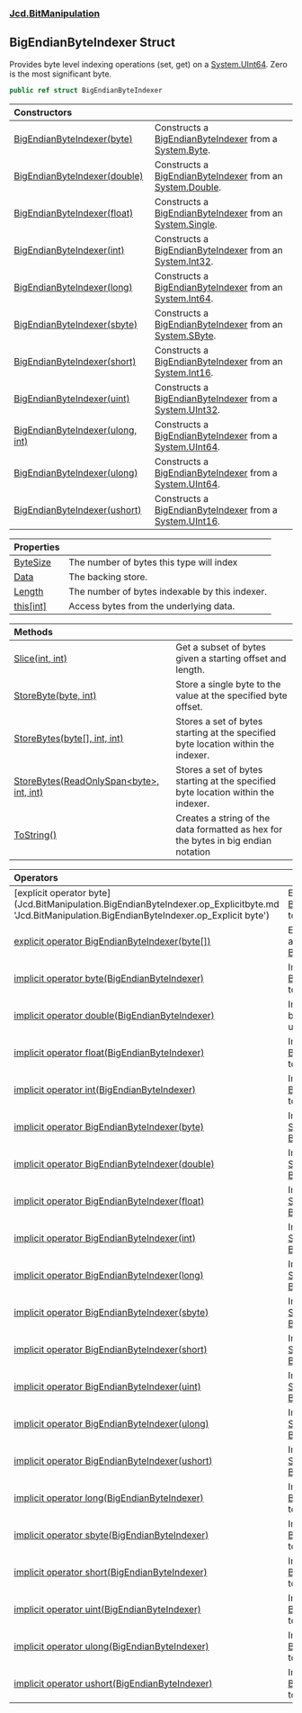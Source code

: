 ### [Jcd.BitManipulation](Jcd.BitManipulation.md 'Jcd.BitManipulation')

## BigEndianByteIndexer Struct

Provides byte level indexing operations (set, get) on a [System.UInt64](https://docs.microsoft.com/en-us/dotnet/api/System.UInt64 'System.UInt64'). Zero is the most significant byte.

```csharp
public ref struct BigEndianByteIndexer
```

| Constructors | |
| :--- | :--- |
| [BigEndianByteIndexer(byte)](Jcd.BitManipulation.BigEndianByteIndexer.BigEndianByteIndexer(byte).md 'Jcd.BitManipulation.BigEndianByteIndexer.BigEndianByteIndexer(byte)') | Constructs a [BigEndianByteIndexer](Jcd.BitManipulation.BigEndianByteIndexer.md 'Jcd.BitManipulation.BigEndianByteIndexer') from a [System.Byte](https://docs.microsoft.com/en-us/dotnet/api/System.Byte 'System.Byte'). |
| [BigEndianByteIndexer(double)](Jcd.BitManipulation.BigEndianByteIndexer.BigEndianByteIndexer(double).md 'Jcd.BitManipulation.BigEndianByteIndexer.BigEndianByteIndexer(double)') | Constructs a [BigEndianByteIndexer](Jcd.BitManipulation.BigEndianByteIndexer.md 'Jcd.BitManipulation.BigEndianByteIndexer') from an [System.Double](https://docs.microsoft.com/en-us/dotnet/api/System.Double 'System.Double'). |
| [BigEndianByteIndexer(float)](Jcd.BitManipulation.BigEndianByteIndexer.BigEndianByteIndexer(float).md 'Jcd.BitManipulation.BigEndianByteIndexer.BigEndianByteIndexer(float)') | Constructs a [BigEndianByteIndexer](Jcd.BitManipulation.BigEndianByteIndexer.md 'Jcd.BitManipulation.BigEndianByteIndexer') from an [System.Single](https://docs.microsoft.com/en-us/dotnet/api/System.Single 'System.Single'). |
| [BigEndianByteIndexer(int)](Jcd.BitManipulation.BigEndianByteIndexer.BigEndianByteIndexer(int).md 'Jcd.BitManipulation.BigEndianByteIndexer.BigEndianByteIndexer(int)') | Constructs a [BigEndianByteIndexer](Jcd.BitManipulation.BigEndianByteIndexer.md 'Jcd.BitManipulation.BigEndianByteIndexer') from an [System.Int32](https://docs.microsoft.com/en-us/dotnet/api/System.Int32 'System.Int32'). |
| [BigEndianByteIndexer(long)](Jcd.BitManipulation.BigEndianByteIndexer.BigEndianByteIndexer(long).md 'Jcd.BitManipulation.BigEndianByteIndexer.BigEndianByteIndexer(long)') | Constructs a [BigEndianByteIndexer](Jcd.BitManipulation.BigEndianByteIndexer.md 'Jcd.BitManipulation.BigEndianByteIndexer') from an [System.Int64](https://docs.microsoft.com/en-us/dotnet/api/System.Int64 'System.Int64'). |
| [BigEndianByteIndexer(sbyte)](Jcd.BitManipulation.BigEndianByteIndexer.BigEndianByteIndexer(sbyte).md 'Jcd.BitManipulation.BigEndianByteIndexer.BigEndianByteIndexer(sbyte)') | Constructs a [BigEndianByteIndexer](Jcd.BitManipulation.BigEndianByteIndexer.md 'Jcd.BitManipulation.BigEndianByteIndexer') from an [System.SByte](https://docs.microsoft.com/en-us/dotnet/api/System.SByte 'System.SByte'). |
| [BigEndianByteIndexer(short)](Jcd.BitManipulation.BigEndianByteIndexer.BigEndianByteIndexer(short).md 'Jcd.BitManipulation.BigEndianByteIndexer.BigEndianByteIndexer(short)') | Constructs a [BigEndianByteIndexer](Jcd.BitManipulation.BigEndianByteIndexer.md 'Jcd.BitManipulation.BigEndianByteIndexer') from an [System.Int16](https://docs.microsoft.com/en-us/dotnet/api/System.Int16 'System.Int16'). |
| [BigEndianByteIndexer(uint)](Jcd.BitManipulation.BigEndianByteIndexer.BigEndianByteIndexer(uint).md 'Jcd.BitManipulation.BigEndianByteIndexer.BigEndianByteIndexer(uint)') | Constructs a [BigEndianByteIndexer](Jcd.BitManipulation.BigEndianByteIndexer.md 'Jcd.BitManipulation.BigEndianByteIndexer') from a [System.UInt32](https://docs.microsoft.com/en-us/dotnet/api/System.UInt32 'System.UInt32'). |
| [BigEndianByteIndexer(ulong, int)](Jcd.BitManipulation.BigEndianByteIndexer.BigEndianByteIndexer(ulong,int).md 'Jcd.BitManipulation.BigEndianByteIndexer.BigEndianByteIndexer(ulong, int)') | Constructs a [BigEndianByteIndexer](Jcd.BitManipulation.BigEndianByteIndexer.md 'Jcd.BitManipulation.BigEndianByteIndexer') from a [System.UInt64](https://docs.microsoft.com/en-us/dotnet/api/System.UInt64 'System.UInt64'). |
| [BigEndianByteIndexer(ulong)](Jcd.BitManipulation.BigEndianByteIndexer.BigEndianByteIndexer(ulong).md 'Jcd.BitManipulation.BigEndianByteIndexer.BigEndianByteIndexer(ulong)') | Constructs a [BigEndianByteIndexer](Jcd.BitManipulation.BigEndianByteIndexer.md 'Jcd.BitManipulation.BigEndianByteIndexer') from a [System.UInt64](https://docs.microsoft.com/en-us/dotnet/api/System.UInt64 'System.UInt64'). |
| [BigEndianByteIndexer(ushort)](Jcd.BitManipulation.BigEndianByteIndexer.BigEndianByteIndexer(ushort).md 'Jcd.BitManipulation.BigEndianByteIndexer.BigEndianByteIndexer(ushort)') | Constructs a [BigEndianByteIndexer](Jcd.BitManipulation.BigEndianByteIndexer.md 'Jcd.BitManipulation.BigEndianByteIndexer') from a [System.UInt16](https://docs.microsoft.com/en-us/dotnet/api/System.UInt16 'System.UInt16'). |

| Properties | |
| :--- | :--- |
| [ByteSize](Jcd.BitManipulation.BigEndianByteIndexer.ByteSize.md 'Jcd.BitManipulation.BigEndianByteIndexer.ByteSize') | The number of bytes this type will index |
| [Data](Jcd.BitManipulation.BigEndianByteIndexer.Data.md 'Jcd.BitManipulation.BigEndianByteIndexer.Data') | The backing store. |
| [Length](Jcd.BitManipulation.BigEndianByteIndexer.Length.md 'Jcd.BitManipulation.BigEndianByteIndexer.Length') | The number of bytes indexable by this indexer. |
| [this[int]](Jcd.BitManipulation.BigEndianByteIndexer.this[int].md 'Jcd.BitManipulation.BigEndianByteIndexer.this[int]') | Access bytes from the underlying data. |

| Methods                                                                                                                                                                                                                                |                                                                                    |
|:---------------------------------------------------------------------------------------------------------------------------------------------------------------------------------------------------------------------------------------|:-----------------------------------------------------------------------------------|
| [Slice(int, int)](Jcd.BitManipulation.BigEndianByteIndexer.Slice(int,int).md 'Jcd.BitManipulation.BigEndianByteIndexer.Slice(int, int)')                                                                                               | Get a subset of bytes given a starting offset and length.                          |
| [StoreByte(byte, int)](Jcd.BitManipulation.BigEndianByteIndexer.StoreByte(byte,int).md 'Jcd.BitManipulation.BigEndianByteIndexer.StoreByte(byte, int)')                                                                                | Store a single byte to the value at the specified byte offset.                     |
| [StoreBytes(byte[], int, int)](Jcd.BitManipulation.BigEndianByteIndexer.StoreBytes(byte[],int,int).md 'Jcd.BitManipulation.BigEndianByteIndexer.StoreBytes(byte[], int, int)')                                                         | Stores a set of bytes starting at the specified byte location within the indexer.  |
| [StoreBytes(ReadOnlySpan&lt;byte&gt;, int, int)](Jcd.BitManipulation.BigEndianByteIndexer.StoreBytes(System.ReadOnlySpan_byte_,int,int).md 'Jcd.BitManipulation.BigEndianByteIndexer.StoreBytes(System.ReadOnlySpan<byte>, int, int)') | Stores a set of bytes starting at the specified byte location within the indexer.  |
| [ToString()](Jcd.BitManipulation.BigEndianByteIndexer.ToString().md 'Jcd.BitManipulation.BigEndianByteIndexer.ToString()')                                                                                                             | Creates a string of the data formatted as hex for the bytes in big endian notation |

| Operators | |
| :--- | :--- |
| [explicit operator byte[](BigEndianByteIndexer)](Jcd.BitManipulation.BigEndianByteIndexer.op_Explicitbyte[](Jcd.BitManipulation.BigEndianByteIndexer).md 'Jcd.BitManipulation.BigEndianByteIndexer.op_Explicit byte[](Jcd.BitManipulation.BigEndianByteIndexer)') | Explicitly converts the [BigEndianByteIndexer](Jcd.BitManipulation.BigEndianByteIndexer.md 'Jcd.BitManipulation.BigEndianByteIndexer') to an array of bytes. |
| [explicit operator BigEndianByteIndexer(byte[])](Jcd.BitManipulation.BigEndianByteIndexer.op_ExplicitJcd.BitManipulation.BigEndianByteIndexer(byte[]).md 'Jcd.BitManipulation.BigEndianByteIndexer.op_Explicit Jcd.BitManipulation.BigEndianByteIndexer(byte[])') | Explicitly converts an array of  bytes to a [BigEndianByteIndexer](Jcd.BitManipulation.BigEndianByteIndexer.md 'Jcd.BitManipulation.BigEndianByteIndexer'). |
| [implicit operator byte(BigEndianByteIndexer)](Jcd.BitManipulation.BigEndianByteIndexer.op_Implicitbyte(Jcd.BitManipulation.BigEndianByteIndexer).md 'Jcd.BitManipulation.BigEndianByteIndexer.op_Implicit byte(Jcd.BitManipulation.BigEndianByteIndexer)') | Implicitly converts the [BigEndianByteIndexer](Jcd.BitManipulation.BigEndianByteIndexer.md 'Jcd.BitManipulation.BigEndianByteIndexer') to a [System.UInt64](https://docs.microsoft.com/en-us/dotnet/api/System.UInt64 'System.UInt64'). |
| [implicit operator double(BigEndianByteIndexer)](Jcd.BitManipulation.BigEndianByteIndexer.op_Implicitdouble(Jcd.BitManipulation.BigEndianByteIndexer).md 'Jcd.BitManipulation.BigEndianByteIndexer.op_Implicit double(Jcd.BitManipulation.BigEndianByteIndexer)') | Implicitly converts the byte indexer to its underlying data type. |
| [implicit operator float(BigEndianByteIndexer)](Jcd.BitManipulation.BigEndianByteIndexer.op_Implicitfloat(Jcd.BitManipulation.BigEndianByteIndexer).md 'Jcd.BitManipulation.BigEndianByteIndexer.op_Implicit float(Jcd.BitManipulation.BigEndianByteIndexer)') | Implicitly converts the [BigEndianByteIndexer](Jcd.BitManipulation.BigEndianByteIndexer.md 'Jcd.BitManipulation.BigEndianByteIndexer') to a [System.Single](https://docs.microsoft.com/en-us/dotnet/api/System.Single 'System.Single'). |
| [implicit operator int(BigEndianByteIndexer)](Jcd.BitManipulation.BigEndianByteIndexer.op_Implicitint(Jcd.BitManipulation.BigEndianByteIndexer).md 'Jcd.BitManipulation.BigEndianByteIndexer.op_Implicit int(Jcd.BitManipulation.BigEndianByteIndexer)') | Implicitly converts the [BigEndianByteIndexer](Jcd.BitManipulation.BigEndianByteIndexer.md 'Jcd.BitManipulation.BigEndianByteIndexer') to a [System.UInt64](https://docs.microsoft.com/en-us/dotnet/api/System.UInt64 'System.UInt64'). |
| [implicit operator BigEndianByteIndexer(byte)](Jcd.BitManipulation.BigEndianByteIndexer.op_ImplicitJcd.BitManipulation.BigEndianByteIndexer(byte).md 'Jcd.BitManipulation.BigEndianByteIndexer.op_Implicit Jcd.BitManipulation.BigEndianByteIndexer(byte)') | Implicitly converts a [System.Byte](https://docs.microsoft.com/en-us/dotnet/api/System.Byte 'System.Byte') to a [BigEndianByteIndexer](Jcd.BitManipulation.BigEndianByteIndexer.md 'Jcd.BitManipulation.BigEndianByteIndexer'). |
| [implicit operator BigEndianByteIndexer(double)](Jcd.BitManipulation.BigEndianByteIndexer.op_ImplicitJcd.BitManipulation.BigEndianByteIndexer(double).md 'Jcd.BitManipulation.BigEndianByteIndexer.op_Implicit Jcd.BitManipulation.BigEndianByteIndexer(double)') | Implicitly converts a [System.Double](https://docs.microsoft.com/en-us/dotnet/api/System.Double 'System.Double') to a [BigEndianByteIndexer](Jcd.BitManipulation.BigEndianByteIndexer.md 'Jcd.BitManipulation.BigEndianByteIndexer'). |
| [implicit operator BigEndianByteIndexer(float)](Jcd.BitManipulation.BigEndianByteIndexer.op_ImplicitJcd.BitManipulation.BigEndianByteIndexer(float).md 'Jcd.BitManipulation.BigEndianByteIndexer.op_Implicit Jcd.BitManipulation.BigEndianByteIndexer(float)') | Implicitly converts a [System.Single](https://docs.microsoft.com/en-us/dotnet/api/System.Single 'System.Single') to a [BigEndianByteIndexer](Jcd.BitManipulation.BigEndianByteIndexer.md 'Jcd.BitManipulation.BigEndianByteIndexer'). |
| [implicit operator BigEndianByteIndexer(int)](Jcd.BitManipulation.BigEndianByteIndexer.op_ImplicitJcd.BitManipulation.BigEndianByteIndexer(int).md 'Jcd.BitManipulation.BigEndianByteIndexer.op_Implicit Jcd.BitManipulation.BigEndianByteIndexer(int)') | Implicitly converts a [System.Int32](https://docs.microsoft.com/en-us/dotnet/api/System.Int32 'System.Int32') to a [BigEndianByteIndexer](Jcd.BitManipulation.BigEndianByteIndexer.md 'Jcd.BitManipulation.BigEndianByteIndexer'). |
| [implicit operator BigEndianByteIndexer(long)](Jcd.BitManipulation.BigEndianByteIndexer.op_ImplicitJcd.BitManipulation.BigEndianByteIndexer(long).md 'Jcd.BitManipulation.BigEndianByteIndexer.op_Implicit Jcd.BitManipulation.BigEndianByteIndexer(long)') | Implicitly converts an [System.Int64](https://docs.microsoft.com/en-us/dotnet/api/System.Int64 'System.Int64') to a [BigEndianByteIndexer](Jcd.BitManipulation.BigEndianByteIndexer.md 'Jcd.BitManipulation.BigEndianByteIndexer'). |
| [implicit operator BigEndianByteIndexer(sbyte)](Jcd.BitManipulation.BigEndianByteIndexer.op_ImplicitJcd.BitManipulation.BigEndianByteIndexer(sbyte).md 'Jcd.BitManipulation.BigEndianByteIndexer.op_Implicit Jcd.BitManipulation.BigEndianByteIndexer(sbyte)') | Implicitly converts an [System.SByte](https://docs.microsoft.com/en-us/dotnet/api/System.SByte 'System.SByte') to a [BigEndianByteIndexer](Jcd.BitManipulation.BigEndianByteIndexer.md 'Jcd.BitManipulation.BigEndianByteIndexer'). |
| [implicit operator BigEndianByteIndexer(short)](Jcd.BitManipulation.BigEndianByteIndexer.op_ImplicitJcd.BitManipulation.BigEndianByteIndexer(short).md 'Jcd.BitManipulation.BigEndianByteIndexer.op_Implicit Jcd.BitManipulation.BigEndianByteIndexer(short)') | Implicitly converts a [System.Int16](https://docs.microsoft.com/en-us/dotnet/api/System.Int16 'System.Int16') to a [BigEndianByteIndexer](Jcd.BitManipulation.BigEndianByteIndexer.md 'Jcd.BitManipulation.BigEndianByteIndexer'). |
| [implicit operator BigEndianByteIndexer(uint)](Jcd.BitManipulation.BigEndianByteIndexer.op_ImplicitJcd.BitManipulation.BigEndianByteIndexer(uint).md 'Jcd.BitManipulation.BigEndianByteIndexer.op_Implicit Jcd.BitManipulation.BigEndianByteIndexer(uint)') | Implicitly converts a [System.UInt32](https://docs.microsoft.com/en-us/dotnet/api/System.UInt32 'System.UInt32') to a [BigEndianByteIndexer](Jcd.BitManipulation.BigEndianByteIndexer.md 'Jcd.BitManipulation.BigEndianByteIndexer'). |
| [implicit operator BigEndianByteIndexer(ulong)](Jcd.BitManipulation.BigEndianByteIndexer.op_ImplicitJcd.BitManipulation.BigEndianByteIndexer(ulong).md 'Jcd.BitManipulation.BigEndianByteIndexer.op_Implicit Jcd.BitManipulation.BigEndianByteIndexer(ulong)') | Implicitly converts a [System.UInt64](https://docs.microsoft.com/en-us/dotnet/api/System.UInt64 'System.UInt64') to a [BigEndianByteIndexer](Jcd.BitManipulation.BigEndianByteIndexer.md 'Jcd.BitManipulation.BigEndianByteIndexer'). |
| [implicit operator BigEndianByteIndexer(ushort)](Jcd.BitManipulation.BigEndianByteIndexer.op_ImplicitJcd.BitManipulation.BigEndianByteIndexer(ushort).md 'Jcd.BitManipulation.BigEndianByteIndexer.op_Implicit Jcd.BitManipulation.BigEndianByteIndexer(ushort)') | Implicitly converts a [System.UInt16](https://docs.microsoft.com/en-us/dotnet/api/System.UInt16 'System.UInt16') to a [BigEndianByteIndexer](Jcd.BitManipulation.BigEndianByteIndexer.md 'Jcd.BitManipulation.BigEndianByteIndexer'). |
| [implicit operator long(BigEndianByteIndexer)](Jcd.BitManipulation.BigEndianByteIndexer.op_Implicitlong(Jcd.BitManipulation.BigEndianByteIndexer).md 'Jcd.BitManipulation.BigEndianByteIndexer.op_Implicit long(Jcd.BitManipulation.BigEndianByteIndexer)') | Implicitly converts the [BigEndianByteIndexer](Jcd.BitManipulation.BigEndianByteIndexer.md 'Jcd.BitManipulation.BigEndianByteIndexer') to a [System.UInt64](https://docs.microsoft.com/en-us/dotnet/api/System.UInt64 'System.UInt64'). |
| [implicit operator sbyte(BigEndianByteIndexer)](Jcd.BitManipulation.BigEndianByteIndexer.op_Implicitsbyte(Jcd.BitManipulation.BigEndianByteIndexer).md 'Jcd.BitManipulation.BigEndianByteIndexer.op_Implicit sbyte(Jcd.BitManipulation.BigEndianByteIndexer)') | Implicitly converts the [BigEndianByteIndexer](Jcd.BitManipulation.BigEndianByteIndexer.md 'Jcd.BitManipulation.BigEndianByteIndexer') to a [System.UInt64](https://docs.microsoft.com/en-us/dotnet/api/System.UInt64 'System.UInt64'). |
| [implicit operator short(BigEndianByteIndexer)](Jcd.BitManipulation.BigEndianByteIndexer.op_Implicitshort(Jcd.BitManipulation.BigEndianByteIndexer).md 'Jcd.BitManipulation.BigEndianByteIndexer.op_Implicit short(Jcd.BitManipulation.BigEndianByteIndexer)') | Implicitly converts the [BigEndianByteIndexer](Jcd.BitManipulation.BigEndianByteIndexer.md 'Jcd.BitManipulation.BigEndianByteIndexer') to a [System.UInt64](https://docs.microsoft.com/en-us/dotnet/api/System.UInt64 'System.UInt64'). |
| [implicit operator uint(BigEndianByteIndexer)](Jcd.BitManipulation.BigEndianByteIndexer.op_Implicituint(Jcd.BitManipulation.BigEndianByteIndexer).md 'Jcd.BitManipulation.BigEndianByteIndexer.op_Implicit uint(Jcd.BitManipulation.BigEndianByteIndexer)') | Implicitly converts the [BigEndianByteIndexer](Jcd.BitManipulation.BigEndianByteIndexer.md 'Jcd.BitManipulation.BigEndianByteIndexer') to a [System.UInt64](https://docs.microsoft.com/en-us/dotnet/api/System.UInt64 'System.UInt64'). |
| [implicit operator ulong(BigEndianByteIndexer)](Jcd.BitManipulation.BigEndianByteIndexer.op_Implicitulong(Jcd.BitManipulation.BigEndianByteIndexer).md 'Jcd.BitManipulation.BigEndianByteIndexer.op_Implicit ulong(Jcd.BitManipulation.BigEndianByteIndexer)') | Implicitly converts the [BigEndianByteIndexer](Jcd.BitManipulation.BigEndianByteIndexer.md 'Jcd.BitManipulation.BigEndianByteIndexer') to a [System.UInt64](https://docs.microsoft.com/en-us/dotnet/api/System.UInt64 'System.UInt64'). |
| [implicit operator ushort(BigEndianByteIndexer)](Jcd.BitManipulation.BigEndianByteIndexer.op_Implicitushort(Jcd.BitManipulation.BigEndianByteIndexer).md 'Jcd.BitManipulation.BigEndianByteIndexer.op_Implicit ushort(Jcd.BitManipulation.BigEndianByteIndexer)') | Implicitly converts the [BigEndianByteIndexer](Jcd.BitManipulation.BigEndianByteIndexer.md 'Jcd.BitManipulation.BigEndianByteIndexer') to a [System.UInt64](https://docs.microsoft.com/en-us/dotnet/api/System.UInt64 'System.UInt64'). |
